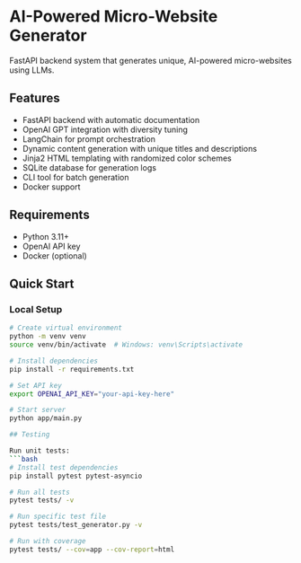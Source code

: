 # AI-Powered Micro-Website Generator

FastAPI backend system that generates unique, AI-powered micro-websites using LLMs.

## Features

- FastAPI backend with automatic documentation
- OpenAI GPT integration with diversity tuning
- LangChain for prompt orchestration
- Dynamic content generation with unique titles and descriptions
- Jinja2 HTML templating with randomized color schemes
- SQLite database for generation logs
- CLI tool for batch generation
- Docker support

## Requirements

- Python 3.11+
- OpenAI API key
- Docker (optional)

## Quick Start

### Local Setup
```bash
# Create virtual environment
python -m venv venv
source venv/bin/activate  # Windows: venv\Scripts\activate

# Install dependencies
pip install -r requirements.txt

# Set API key
export OPENAI_API_KEY="your-api-key-here"

# Start server
python app/main.py

## Testing

Run unit tests:
```bash
# Install test dependencies
pip install pytest pytest-asyncio

# Run all tests
pytest tests/ -v

# Run specific test file
pytest tests/test_generator.py -v

# Run with coverage
pytest tests/ --cov=app --cov-report=html